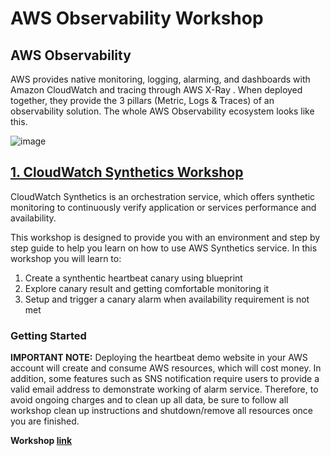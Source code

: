 # AWS Observability Workshop

## AWS Observability
AWS provides native monitoring, logging, alarming, and dashboards with Amazon CloudWatch and tracing through AWS X-Ray . When deployed together, they provide the 3 pillars (Metric, Logs & Traces) of an observability solution. The whole AWS Observability ecosystem looks like this.

![image](https://user-images.githubusercontent.com/59352356/211727325-3d42f3fd-3a8d-419d-ada3-3f829f7f6770.png)


## [1. CloudWatch Synthetics Workshop](https://github.com/hseera/aws-observability-workshop/blob/main/cloudwatch/synthetic%20workshop/README.md)
CloudWatch Synthetics is an orchestration service, which offers synthetic monitoring to continuously verify application or services performance and availability.

This workshop is designed to provide you with an environment and step by step guide to help you learn on how to use AWS Synthetics service. In this workshop you will learn to:
  1.  Create a synthentic heartbeat canary using blueprint
  2.  Explore canary result and getting comfortable monitoring it
  3.  Setup and trigger a canary alarm when availability requirement is not met


### Getting Started
**IMPORTANT NOTE:** Deploying the heartbeat demo website in your AWS account will create and consume AWS resources, which will cost money. In addition, some features such as SNS notification require users to provide a valid email address to demonstrate working of alarm service. Therefore, to avoid ongoing charges and to clean up all data, be sure to follow all workshop clean up instructions and shutdown/remove all resources once you are finished.

**Workshop [link](https://github.com/hseera/aws-observability-workshop/blob/main/cloudwatch/synthetic%20workshop/README.md)**
